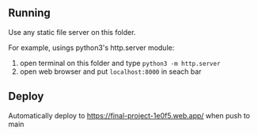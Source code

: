 ## Running
Use any static file server on this folder.

For example, usings python3's http.server module: 
1. open terminal on this folder and type `python3 -m http.server` 
2. open web browser and put `localhost:8000` in seach bar

## Deploy
Automatically deploy to https://final-project-1e0f5.web.app/ when push to main